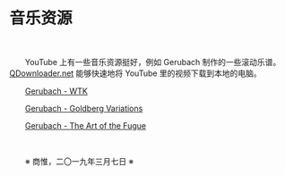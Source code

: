# 音乐资源

&emsp;&emsp;

&emsp;&emsp;YouTube 上有一些音乐资源挺好，例如 Gerubach 制作的一些滚动乐谱。[QDownloader.net](https://qdownloader.net/youtube-video-downloader) 能够快速地将 YouTube 里的视频下载到本地的电脑。

&emsp;&emsp;[Gerubach - WTK](https://www.youtube.com/watch?v=HlXDJhLeShg)

&emsp;&emsp;[Gerubach - Goldberg Variations](https://www.youtube.com/watch?v=BYfKWyeichE)

&emsp;&emsp;[Gerubach - The Art of the Fugue](https://www.youtube.com/watch?v=UgmpBHAwFLk)

&emsp;&emsp;

&emsp;&emsp;※ 商惟，二〇一九年三月七日 ※
